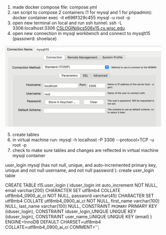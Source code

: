 1.  made docker compose file: compose.yml
2.  ran script to compose 2 containers (1 for mysql and 1 for phpadmin): docker container exec -it e698f329c455 mysql -u root -p 
3.  open new terminal on local and run ssh tunnel:  ssh -L 3306:localhost:3306 CSLOGIN@cs506x15.cs.wisc.edu 
4.  open new connection in mysql workbench and connect to mysqlt15 (passowrd: shoelace)

![sql connection info](mysql-workbench-connection.png)

5.  create tables
6.  in virtual machine run: mysql -h localhost -P 3306 --protocol=TCP -u root -p 
7.  check to make sure tables and changes are reflected in virtual machine mysql container


user_login mysql (has not null, unique, and auto-incremented primary key, unique and not null username, and not null password ):
create user_login table

CREATE TABLE t15.user_login (
	iduser_login int auto_increment NOT NULL,
	email varchar(200) CHARACTER SET utf8mb4 COLLATE utf8mb4_0900_ai_ci NOT NULL,
	password varchar(45) CHARACTER SET utf8mb4 COLLATE utf8mb4_0900_ai_ci NOT NULL,
	first_name varchar(100) NULL,
	last_name varchar(100) NULL,
	CONSTRAINT `PRIMARY` PRIMARY KEY (iduser_login),
	CONSTRAINT iduser_login_UNIQUE UNIQUE KEY (iduser_login),
	CONSTRAINT user_name_UNIQUE UNIQUE KEY (email)
)
ENGINE=InnoDB
DEFAULT CHARSET=utf8mb4
COLLATE=utf8mb4_0900_ai_ci
COMMENT='';

